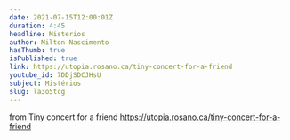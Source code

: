 ```yaml
---
date: 2021-07-15T12:00:01Z
duration: 4:45
headline: Misterios
author: Milton Nascimento
hasThumb: true
isPublished: true
link: https://utopia.rosano.ca/tiny-concert-for-a-friend
youtube_id: 7DDjSDCJHsU
subject: Mistérios
slug: la3o5tcg
---
```

from Tiny concert for a friend https://utopia.rosano.ca/tiny-concert-for-a-friend
